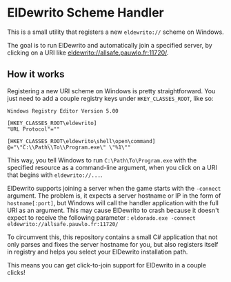 # ElDewrito Scheme Handler

This is a small utility that registers a new `eldewrito://` scheme on Windows.

The goal is to run ElDewrito and automatically join a specified server, by clicking on a URI like [eldewrito://allsafe.pauwlo.fr:11720/](eldewrito://allsafe.pauwlo.fr:11720/).

## How it works

Registering a new URI scheme on Windows is pretty straightforward. You just need to add a couple registry keys under `HKEY_CLASSES_ROOT`, like so:

```reg
Windows Registry Editor Version 5.00

[HKEY_CLASSES_ROOT\eldewrito]
"URL Protocol"=""

[HKEY_CLASSES_ROOT\eldewrito\shell\open\command]
@="\"C:\\Path\\To\\Program.exe\" \"%1\""
```

This way, you tell Windows to run `C:\Path\To\Program.exe` with the specified resource as a command-line argument, when you click on a URI that begins with `eldewrito://...`.

ElDewrito supports joining a server when the game starts with the `-connect` argument. The problem is, it expects a server hostname or IP in the form of `hostname[:port]`, but Windows will call the handler application with the full URI as an argument. This may cause ElDewrito to crash because it doesn't expect to receive the following parameter : `eldorado.exe -connect eldewrito://allsafe.pauwlo.fr:11720/`

To circumvent this, this repository contains a small C# application that not only parses and fixes the server hostname for you, but also registers itself in registry and helps you select your ElDewrito installation path.

This means you can get click-to-join support for ElDewrito in a couple clicks!
